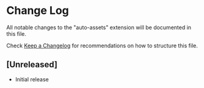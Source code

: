 # Change Log

All notable changes to the "auto-assets" extension will be documented in this file.

Check [Keep a Changelog](http://keepachangelog.com/) for recommendations on how to structure this file.

## [Unreleased]

- Initial release